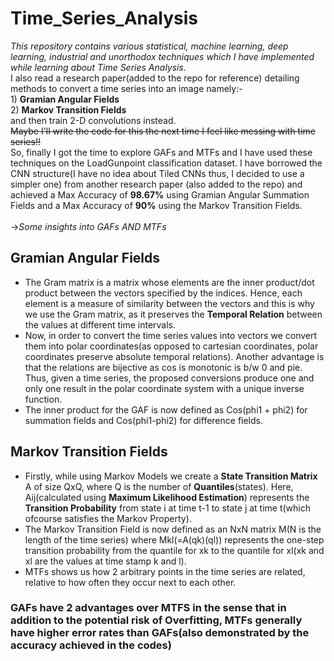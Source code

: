 # Time_Series_Analysis
*This repository contains various statistical, machine learning, deep learning, industrial and unorthodox techniques which I have implemented while learning about Time Series Analysis.*  
I also read a research paper(added to the repo for reference) detailing methods to convert a time series into an image namely:-<br/>1) **Gramian Angular Fields** <br/>2) **Markov Transition Fields** <br/>and then train 2-D convolutions instead.<br/>~~Maybe I'll write the code for this the next time I feel like messing with time series!!~~ <br/>
So, finally I got the time to explore GAFs and MTFs and I have used these techniques on the LoadGunpoint classification dataset. I have borrowed the CNN structure(I have no idea about Tiled CNNs thus, I decided to use a simpler one) from another research paper (also added to the repo) and achieved a Max Accuracy of **98.67%** using Gramian Angular Summation Fields and a Max Accuracy of **90%** using the Markov Transition Fields.<br/><br/>
->*Some insights into GAFs AND MTFs*<br/>
## Gramian Angular Fields
* The Gram matrix is a matrix whose elements are the inner product/dot product between the vectors specified by the indices. Hence, each element is a measure of similarity between the vectors and this is why we use the Gram matrix, as it preserves the **Temporal Relation** between the values at different time intervals.<br/> 
* Now, in order to convert the time series values into vectors we convert them into polar coordinates(as opposed to cartesian coordinates, polar coordinates preserve absolute temporal relations). Another advantage is that the relations are bijective as cos is monotonic is b/w 0 and pie. Thus, given a time series, the proposed conversions produce one and only one result in the polar coordinate system with a unique inverse function.<br/>
* The inner product for the GAF is now defined as Cos(phi1 + phi2) for summation fields and Cos(phi1-phi2) for difference fields.<br/>
## Markov Transition Fields
* Firstly, while using Markov Models we create a **State Transition Matrix** A of size QxQ, where Q is the number of **Quantiles**(states). Here, Aij(calculated using **Maximum Likelihood Estimation**) represents the **Transition Probability** from state i at time t-1 to state j at time t(which ofcourse satisfies the Markov Property).<br/>
* The Markov Transition Field is now defined as an NxN matrix M(N is the length of the time series) where Mkl(=A(qk)(ql)) represents the one-step transition probability from the quantile for xk to the quantile for xl(xk and xl are the values at time stamp k and l).<br/>
* MTFs shows us how 2 arbitrary points in the time series are related, relative to how often they occur next to each other.<br/>
### GAFs have 2 advantages over MTFS in the sense that in addition to the potential risk of Overfitting, MTFs generally have higher error rates than GAFs(also demonstrated by the accuracy achieved in the codes)

